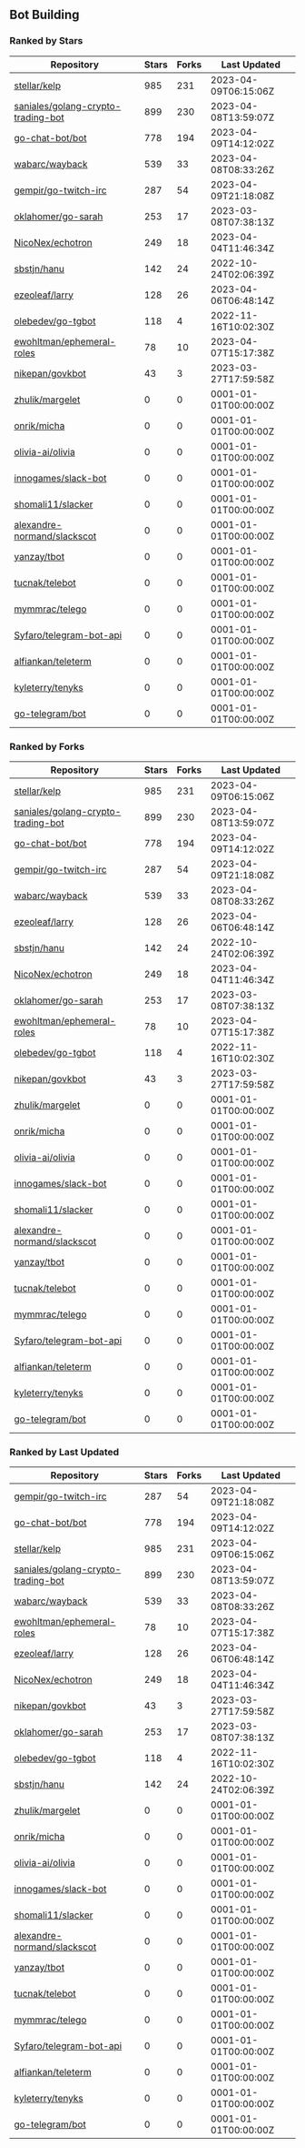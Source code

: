 ## Bot Building

### Ranked by Stars

| Repository | Stars | Forks | Last Updated |
|------------|-------|-------|--------------|
| [stellar/kelp](https://github.com/stellar/kelp) | 985 | 231 | 2023-04-09T06:15:06Z |
| [saniales/golang-crypto-trading-bot](https://github.com/saniales/golang-crypto-trading-bot) | 899 | 230 | 2023-04-08T13:59:07Z |
| [go-chat-bot/bot](https://github.com/go-chat-bot/bot) | 778 | 194 | 2023-04-09T14:12:02Z |
| [wabarc/wayback](https://github.com/wabarc/wayback) | 539 | 33 | 2023-04-08T08:33:26Z |
| [gempir/go-twitch-irc](https://github.com/gempir/go-twitch-irc) | 287 | 54 | 2023-04-09T21:18:08Z |
| [oklahomer/go-sarah](https://github.com/oklahomer/go-sarah) | 253 | 17 | 2023-03-08T07:38:13Z |
| [NicoNex/echotron](https://github.com/NicoNex/echotron) | 249 | 18 | 2023-04-04T11:46:34Z |
| [sbstjn/hanu](https://github.com/sbstjn/hanu) | 142 | 24 | 2022-10-24T02:06:39Z |
| [ezeoleaf/larry](https://github.com/ezeoleaf/larry) | 128 | 26 | 2023-04-06T06:48:14Z |
| [olebedev/go-tgbot](https://github.com/olebedev/go-tgbot) | 118 | 4 | 2022-11-16T10:02:30Z |
| [ewohltman/ephemeral-roles](https://github.com/ewohltman/ephemeral-roles) | 78 | 10 | 2023-04-07T15:17:38Z |
| [nikepan/govkbot](https://github.com/nikepan/govkbot) | 43 | 3 | 2023-03-27T17:59:58Z |
| [zhulik/margelet](https://github.com/zhulik/margelet) | 0 | 0 | 0001-01-01T00:00:00Z |
| [onrik/micha](https://github.com/onrik/micha) | 0 | 0 | 0001-01-01T00:00:00Z |
| [olivia-ai/olivia](https://github.com/olivia-ai/olivia) | 0 | 0 | 0001-01-01T00:00:00Z |
| [innogames/slack-bot](https://github.com/innogames/slack-bot) | 0 | 0 | 0001-01-01T00:00:00Z |
| [shomali11/slacker](https://github.com/shomali11/slacker) | 0 | 0 | 0001-01-01T00:00:00Z |
| [alexandre-normand/slackscot](https://github.com/alexandre-normand/slackscot) | 0 | 0 | 0001-01-01T00:00:00Z |
| [yanzay/tbot](https://github.com/yanzay/tbot) | 0 | 0 | 0001-01-01T00:00:00Z |
| [tucnak/telebot](https://github.com/tucnak/telebot) | 0 | 0 | 0001-01-01T00:00:00Z |
| [mymmrac/telego](https://github.com/mymmrac/telego) | 0 | 0 | 0001-01-01T00:00:00Z |
| [Syfaro/telegram-bot-api](https://github.com/Syfaro/telegram-bot-api) | 0 | 0 | 0001-01-01T00:00:00Z |
| [alfiankan/teleterm](https://github.com/alfiankan/teleterm) | 0 | 0 | 0001-01-01T00:00:00Z |
| [kyleterry/tenyks](https://github.com/kyleterry/tenyks) | 0 | 0 | 0001-01-01T00:00:00Z |
| [go-telegram/bot](https://github.com/go-telegram/bot) | 0 | 0 | 0001-01-01T00:00:00Z |

### Ranked by Forks

| Repository | Stars | Forks | Last Updated |
|------------|-------|-------|--------------|
| [stellar/kelp](https://github.com/stellar/kelp) | 985 | 231 | 2023-04-09T06:15:06Z |
| [saniales/golang-crypto-trading-bot](https://github.com/saniales/golang-crypto-trading-bot) | 899 | 230 | 2023-04-08T13:59:07Z |
| [go-chat-bot/bot](https://github.com/go-chat-bot/bot) | 778 | 194 | 2023-04-09T14:12:02Z |
| [gempir/go-twitch-irc](https://github.com/gempir/go-twitch-irc) | 287 | 54 | 2023-04-09T21:18:08Z |
| [wabarc/wayback](https://github.com/wabarc/wayback) | 539 | 33 | 2023-04-08T08:33:26Z |
| [ezeoleaf/larry](https://github.com/ezeoleaf/larry) | 128 | 26 | 2023-04-06T06:48:14Z |
| [sbstjn/hanu](https://github.com/sbstjn/hanu) | 142 | 24 | 2022-10-24T02:06:39Z |
| [NicoNex/echotron](https://github.com/NicoNex/echotron) | 249 | 18 | 2023-04-04T11:46:34Z |
| [oklahomer/go-sarah](https://github.com/oklahomer/go-sarah) | 253 | 17 | 2023-03-08T07:38:13Z |
| [ewohltman/ephemeral-roles](https://github.com/ewohltman/ephemeral-roles) | 78 | 10 | 2023-04-07T15:17:38Z |
| [olebedev/go-tgbot](https://github.com/olebedev/go-tgbot) | 118 | 4 | 2022-11-16T10:02:30Z |
| [nikepan/govkbot](https://github.com/nikepan/govkbot) | 43 | 3 | 2023-03-27T17:59:58Z |
| [zhulik/margelet](https://github.com/zhulik/margelet) | 0 | 0 | 0001-01-01T00:00:00Z |
| [onrik/micha](https://github.com/onrik/micha) | 0 | 0 | 0001-01-01T00:00:00Z |
| [olivia-ai/olivia](https://github.com/olivia-ai/olivia) | 0 | 0 | 0001-01-01T00:00:00Z |
| [innogames/slack-bot](https://github.com/innogames/slack-bot) | 0 | 0 | 0001-01-01T00:00:00Z |
| [shomali11/slacker](https://github.com/shomali11/slacker) | 0 | 0 | 0001-01-01T00:00:00Z |
| [alexandre-normand/slackscot](https://github.com/alexandre-normand/slackscot) | 0 | 0 | 0001-01-01T00:00:00Z |
| [yanzay/tbot](https://github.com/yanzay/tbot) | 0 | 0 | 0001-01-01T00:00:00Z |
| [tucnak/telebot](https://github.com/tucnak/telebot) | 0 | 0 | 0001-01-01T00:00:00Z |
| [mymmrac/telego](https://github.com/mymmrac/telego) | 0 | 0 | 0001-01-01T00:00:00Z |
| [Syfaro/telegram-bot-api](https://github.com/Syfaro/telegram-bot-api) | 0 | 0 | 0001-01-01T00:00:00Z |
| [alfiankan/teleterm](https://github.com/alfiankan/teleterm) | 0 | 0 | 0001-01-01T00:00:00Z |
| [kyleterry/tenyks](https://github.com/kyleterry/tenyks) | 0 | 0 | 0001-01-01T00:00:00Z |
| [go-telegram/bot](https://github.com/go-telegram/bot) | 0 | 0 | 0001-01-01T00:00:00Z |

### Ranked by Last Updated

| Repository | Stars | Forks | Last Updated |
|------------|-------|-------|--------------|
| [gempir/go-twitch-irc](https://github.com/gempir/go-twitch-irc) | 287 | 54 | 2023-04-09T21:18:08Z |
| [go-chat-bot/bot](https://github.com/go-chat-bot/bot) | 778 | 194 | 2023-04-09T14:12:02Z |
| [stellar/kelp](https://github.com/stellar/kelp) | 985 | 231 | 2023-04-09T06:15:06Z |
| [saniales/golang-crypto-trading-bot](https://github.com/saniales/golang-crypto-trading-bot) | 899 | 230 | 2023-04-08T13:59:07Z |
| [wabarc/wayback](https://github.com/wabarc/wayback) | 539 | 33 | 2023-04-08T08:33:26Z |
| [ewohltman/ephemeral-roles](https://github.com/ewohltman/ephemeral-roles) | 78 | 10 | 2023-04-07T15:17:38Z |
| [ezeoleaf/larry](https://github.com/ezeoleaf/larry) | 128 | 26 | 2023-04-06T06:48:14Z |
| [NicoNex/echotron](https://github.com/NicoNex/echotron) | 249 | 18 | 2023-04-04T11:46:34Z |
| [nikepan/govkbot](https://github.com/nikepan/govkbot) | 43 | 3 | 2023-03-27T17:59:58Z |
| [oklahomer/go-sarah](https://github.com/oklahomer/go-sarah) | 253 | 17 | 2023-03-08T07:38:13Z |
| [olebedev/go-tgbot](https://github.com/olebedev/go-tgbot) | 118 | 4 | 2022-11-16T10:02:30Z |
| [sbstjn/hanu](https://github.com/sbstjn/hanu) | 142 | 24 | 2022-10-24T02:06:39Z |
| [zhulik/margelet](https://github.com/zhulik/margelet) | 0 | 0 | 0001-01-01T00:00:00Z |
| [onrik/micha](https://github.com/onrik/micha) | 0 | 0 | 0001-01-01T00:00:00Z |
| [olivia-ai/olivia](https://github.com/olivia-ai/olivia) | 0 | 0 | 0001-01-01T00:00:00Z |
| [innogames/slack-bot](https://github.com/innogames/slack-bot) | 0 | 0 | 0001-01-01T00:00:00Z |
| [shomali11/slacker](https://github.com/shomali11/slacker) | 0 | 0 | 0001-01-01T00:00:00Z |
| [alexandre-normand/slackscot](https://github.com/alexandre-normand/slackscot) | 0 | 0 | 0001-01-01T00:00:00Z |
| [yanzay/tbot](https://github.com/yanzay/tbot) | 0 | 0 | 0001-01-01T00:00:00Z |
| [tucnak/telebot](https://github.com/tucnak/telebot) | 0 | 0 | 0001-01-01T00:00:00Z |
| [mymmrac/telego](https://github.com/mymmrac/telego) | 0 | 0 | 0001-01-01T00:00:00Z |
| [Syfaro/telegram-bot-api](https://github.com/Syfaro/telegram-bot-api) | 0 | 0 | 0001-01-01T00:00:00Z |
| [alfiankan/teleterm](https://github.com/alfiankan/teleterm) | 0 | 0 | 0001-01-01T00:00:00Z |
| [kyleterry/tenyks](https://github.com/kyleterry/tenyks) | 0 | 0 | 0001-01-01T00:00:00Z |
| [go-telegram/bot](https://github.com/go-telegram/bot) | 0 | 0 | 0001-01-01T00:00:00Z |


